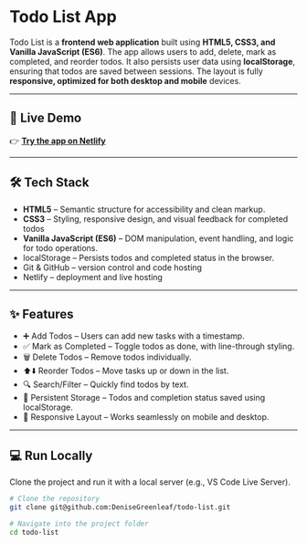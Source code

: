 #  Todo List App

Todo List is a **frontend web application** built using **HTML5, CSS3, and Vanilla JavaScript (ES6)**.
The app allows users to add, delete, mark as completed, and reorder todos. It also persists user data using **localStorage**, ensuring that todos are saved between sessions. The layout is fully **responsive, optimized for both desktop and mobile** devices.

---

## 🚀 Live Demo
👉 **[Try the app on Netlify](denise-todo-list-app.netlify.app)**  

---

## 🛠️ Tech Stack
- **HTML5** – Semantic structure for accessibility and clean markup.  
- **CSS3** – Styling, responsive design, and visual feedback for completed todos    
- **Vanilla JavaScript (ES6)** – DOM manipulation, event handling, and logic for todo operations. 
- localStorage – Persists todos and completed status in the browser.
- Git & GitHub – version control and code hosting
- Netlify – deployment and live hosting

---

## ✨ Features
- ➕ Add Todos – Users can add new tasks with a timestamp.
- ✅ Mark as Completed – Toggle todos as done, with line-through styling.
- 🗑️ Delete Todos – Remove todos individually. 
- ⬆️⬇️ Reorder Todos – Move tasks up or down in the list.   
- 🔍 Search/Filter – Quickly find todos by text.
- 💾 Persistent Storage – Todos and completion status saved using localStorage.
- 📱 Responsive Layout – Works seamlessly on mobile and desktop.   
 
---

## 💻 Run Locally
Clone the project and run it with a local server (e.g., VS Code Live Server).  

```bash
# Clone the repository
git clone git@github.com:DeniseGreenleaf/todo-list.git

# Navigate into the project folder
cd todo-list
